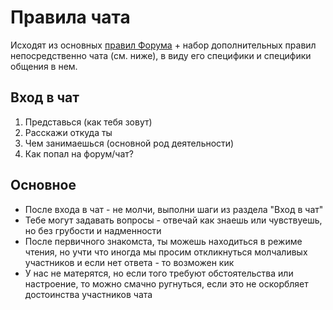 # Правила чата
Исходят из основных [правил Форума](https://github.com/m0zgen/forum-chat-rules/blob/master/Forum-rules.md) + набор дополнительных правил непосредственно чата (см. ниже), в виду его специфики и специфики общения в нем.
## Вход в чат
1. Представься (как тебя зовут)
2. Расскажи откуда ты
3. Чем занимаешься (основной род деятельности)
4. Как попал на форум/чат?
## Основное
* После входа в чат - не молчи, выполни шаги из раздела "Вход в чат"
* Тебе могут задавать вопросы - отвечай как знаешь или чувствуешь, но без грубости и надменности
* После первичного знакомста, ты можешь находиться в режиме чтения, но учти что иногда мы просим откликнуться молчаливых участников и если нет ответа - то возможен кик
* У нас не матерятся, но если того требуют обстоятельства или настроение, то можно смачно ругнуться, если это не оскорбляет достоинства участников чата